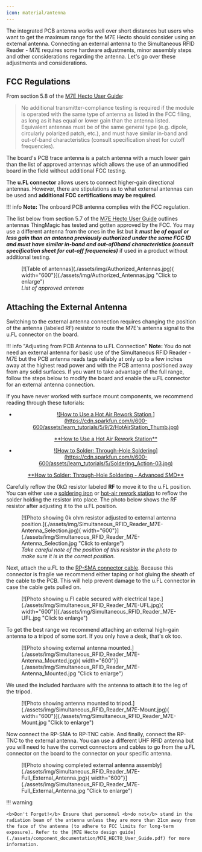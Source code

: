 ```yaml
---
icon: material/antenna
---
```


The integrated PCB antenna works well over short distances but users who want to get the maximum range for the M7E Hecto should consider using an external antenna. Connecting an external antenna to the Simultaneous RFID Reader - M7E requires some hardware adjustments, minor assembly steps and other considerations regarding the antenna. Let's go over these adjustments and considerations. 

## FCC Regulations

From section 5.8 of the [M7E Hecto User Guide](./assets/component_documentation/M7E_HECTO_User_Guide.pdf):

> No additional transmitter-compliance testing is required if the module is operated with the same type of antenna as listed in the FCC filing, as long as it has equal or lower gain than the antenna listed. Equivalent antennas must be of the same general type (e.g. dipole, circularly polarized patch, etc.), and must have similar in-band and out-of-band characteristics (consult specification sheet for cutoff frequencies).

The board's PCB trace antenna is a patch antenna with a much lower gain than the list of approved antennas which allows the use of an unmodified board in the field without additional FCC testing.

The **u.FL connector** allows users to connect higher-gain directional antennas. However, there are stipulations as to what external antennas can be used and **additional FCC certifications may be required**. 

!!! info
    <b>Note:</b> The onboard PCB antenna complies with the FCC regulation.


The list below from section 5.7 of the [M7E Hecto User Guide](./assets/component_documentation/M7E_HECTO_User_Guide.pdf) outlines antennas ThingMagic has tested and gotten approved by the FCC. You may use a different antenna from the ones in the list but it <b><i>must be of equal or less gain than an antenna previously authorized under the same FCC ID and must have similar in-band and out-of0band characteristics (consult specification sheet for cut-off frequencies)</i></b> if used in a product without additional testing.

<figure markdown>
[![Table of antennas](./assets/img/Authorized_Antennas.jpg){ width="600"}](./assets/img/Authorized_Antennas.jpg "Click to enlarge")
<figcaption><i>List of approved antenas</i></figcaption>
</figure>

## Attaching the External Antenna

Switching to the external antenna connection requires changing the position of the antenna (labeled RF) resistor to route the M7E's antenna signal to the u.FL connector on the board.

!!! info "Adjusting from PCB Antenna to u.FL Connection"
<b>Note: </b> You do not need an external antenna for basic use of the Simultaneous RFID Reader - M7E but the PCB antenna reads tags reliably at only up to a few inches away at the highest read power and with the PCB antenna positioned away from any solid surfaces. If you want to take advantage of the full range, follow the steps below to modify the board and enable the u.FL connector for an external antenna connection. 

If you have never worked with surface mount components, we recommend reading through these tutorials:

<div class="grid cards" markdown align="center">

-   <a href="https://learn.sparkfun.com/tutorials/how-to-use-a-hot-air-rework-station">
    <figure markdown>
    ![How to Use a Hot Air Rework Station ](https://cdn.sparkfun.com/r/600-600/assets/learn_tutorials/5/9/2/HotAirStation_Thumb.jpg)
    </figure>
    </a>
    <a href="https://learn.sparkfun.com/tutorials/how-to-use-a-hot-air-rework-station">**How to Use a Hot Air Rework Station**
    </a>

-   <a href="https://learn.sparkfun.com/tutorials/how-to-solder-through-hole-soldering#advanced_smd">
    <figure markdown>
    ![How to Solder: Through-Hole Soldering](https://cdn.sparkfun.com/r/600-600/assets/learn_tutorials/5/Soldering_Action-03.jpg)
    </figure>
    </a>
    <a href="https://learn.sparkfun.com/tutorials/how-to-solder-through-hole-soldering#advanced_smd">**How to Solder: Through-Hole Soldering - Advanced SMD**
    </a>
</div>

Carefully reflow the 0k&ohm; resistor labeled **RF** to move it to the u.FL position. You can either use a [soldering iron](https://www.sparkfun.com/products/23913) or [hot-air rework station](https://www.sparkfun.com/products/21253) to reflow the solder holding the resistor into place. The photo below shows the RF resistor after adjusting it to the u.FL position.

<figure markdown>
[![Photo showing 0k ohm resistor adjusted to external antenna position.](./assets/img/Simultaneous_RFID_Reader_M7E-Antenna_Selection.jpg){ width="600"}](./assets/img/Simultaneous_RFID_Reader_M7E-Antenna_Selection.jpg "Click to enlarge")
<figcaption><i>Take careful note of the position of this resistor in the photo to make sure it is in the correct position.</i></figcaption>
</figure>

Next, attach the u.FL to the [RP-SMA connector cable](https://www.sparkfun.com/products/662). Because this connector is fragile we recommend either taping or hot gluing the sheath of the cable to the PCB. This will help prevent damage to the u.FL connector in case the cable gets pulled on.

<figure markdown>
[![Photo showing u.Fl cable secured with electrical tape.](./assets/img/Simultaneous_RFID_Reader_M7E-UFL.jpg){ width="600"}](./assets/img/Simultaneous_RFID_Reader_M7E-UFL.jpg "Click to enlarge")
</figure>

To get the best range we recommend attaching an external high-gain antenna to a tripod of some sort. If you only have a desk, that's ok too.

<figure markdown>
[![Photo showing external antenna mounted.](./assets/img/Simultaneous_RFID_Reader_M7E-Antenna_Mounted.jpg){ width="600"}](./assets/img/Simultaneous_RFID_Reader_M7E-Antenna_Mounted.jpg "Click to enlarge")
</figure>

We used the included hardware with the antenna to attach it to the leg of the tripod. 

<figure markdown>
[![Photo showing antenna mounted to tripod.](./assets/img/Simultaneous_RFID_Reader_M7E-Mount.jpg){ width="600"}](./assets/img/Simultaneous_RFID_Reader_M7E-Mount.jpg "Click to enlarge")
</figure>

Now connect the RP-SMA to RP-TNC cable. And finally, connect the RP-TNC to the external antenna. You can use a different UHF RFID antenna but you will need to have the correct connectors and cables to go from the u.FL connector on the board to the connector on your specific antenna.

<figure markdown>
[![Photo showing completed external antenna assembly](./assets/img/Simultaneous_RFID_Reader_M7E-Full_External_Antenna.jpg){ width="600"}](./assets/img/Simultaneous_RFID_Reader_M7E-Full_External_Antenna.jpg "Click to enlarge")
</figure>


!!! warning

    <b>Don't Forget!</b> Ensure that personnel <b>do not</b> stand in the radiation beam of the antenna unless they are more than 21cm away from the face of the antenna (to adhere to FCC limits for long-term exposure). Refer to the [M7E Hecto design guide](./assets/component_documentation/M7E_HECTO_User_Guide.pdf) for more information.
